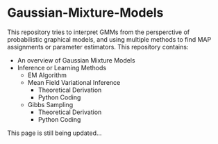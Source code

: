 # Gaussian-Mixture-Models

This repository tries to interpret GMMs from the persperctive of probabilistic graphical models, and using multiple methods to find MAP assignments or parameter estimators.
This repository contains:

- An overview of Gaussian Mixture Models
- Inference or Learning Methods
  - EM Algorithm
  - Mean Field Variational Inference
    - Theoretical Derivation
    - Python Coding
  - Gibbs Sampling
    - Theoretical Derivation
    - Python Coding
  
  
    


This page is still being updated...
